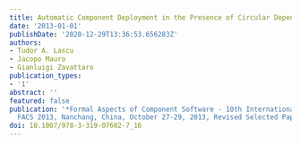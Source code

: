 ```yaml
---
title: Automatic Component Deployment in the Presence of Circular Dependencies
date: '2013-01-01'
publishDate: '2020-12-29T13:36:53.656283Z'
authors:
- Tudor A. Lascu
- Jacopo Mauro
- Gianluigi Zavattaro
publication_types:
- '1'
abstract: ''
featured: false
publication: '*Formal Aspects of Component Software - 10th International Symposium,
  FACS 2013, Nanchang, China, October 27-29, 2013, Revised Selected Papers*'
doi: 10.1007/978-3-319-07602-7_16
---
```


